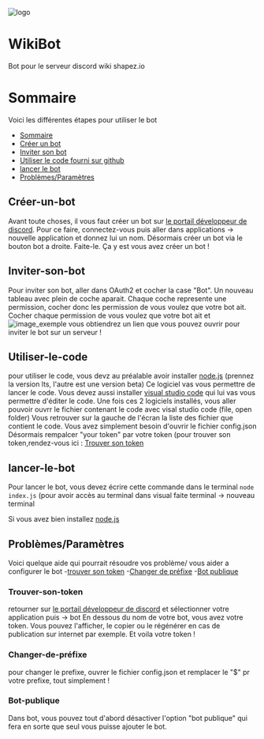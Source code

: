 ![logo](https://cdn.discordapp.com/attachments/758707064251482162/765492998586630174/git200.png)
# WikiBot
Bot pour le serveur discord wiki shapez.io

# Sommaire
Voici les différentes étapes pour utiliser le bot
- [Sommaire](#Sommaire)
- [Créer un bot](#Créer-un-bot)
- [Inviter son bot](#Inviter-son-bot)
- [Utiliser le code fourni sur github](#Utiliser-le-code)
- [lancer le bot](#lancer-le-bot)
- [Problèmes/Paramètres](#Problèmes/Paramètres)

## Créer-un-bot
Avant toute choses, il vous faut créer un bot sur [le portail développeur de discord](https://discord.com/developers/).
Pour ce faire, connectez-vous puis aller dans applications -> nouvelle application et donnez lui un nom.
Désormais créer un bot via le bouton bot a droite. Faite-le. Ça y est vous avez créer un bot !

## Inviter-son-bot
Pour inviter son bot, aller dans OAuth2 et cocher la case "Bot". Un nouveau tableau avec plein de coche aparait. 
Chaque coche represente une permission, cocher donc les permission de vous voulez que votre bot ait. Cocher chaque permission de vous voulez que votre bot ait et
![image_exemple](https://cdn.discordapp.com/attachments/758707064251482162/765529936697229322/Capture_decran_31.png)
vous obtiendrez un lien que vous pouvez ouvrir pour inviter le bot sur un serveur !

## Utiliser-le-code
pour utiliser le code, vous devz au préalable avoir installer [node.js](https://nodejs.org/fr/) (prennez la version lts, l'autre est une version beta) 
Ce logiciel vas vous permettre de lancer le code. Vous devez aussi installer [visual studio code](https://code.visualstudio.com/) qui lui vas vous permettre d'éditer le code.
Une fois ces 2 logiciels installés, vous aller pouvoir ouvrr le fichier contenant le code avec visal studio code (file, open folder)
Vous retrouver sur la gauche de l'écran la liste des fichier que contient le code. Vous avez simplement besoin d'ouvrir le fichier config.json
Désormais rempalcer "your token" par votre token (pour trouver son token,rendez-vous ici : [Trouver son token](#Trouver-son-token)

## lancer-le-bot
Pour lancer le bot, vous devez écrire cette commande dans le terminal `node index.js` (pour avoir accès au terminal dans visual faite terminal -> nouveau terminal

Si vous avez bien installez [node.js](https://nodejs.org/fr/)

## Problèmes/Paramètres
Voici quelque aide qui pourrait résoudre vos problème/ vous aider a configurer le bot
-[trouver son token](#Trouver-son-token)
-[Changer de préfixe](#Changer-de-préfixe)
-[Bot publique](#Bot-publique)

### Trouver-son-token
retourner sur [le portail développeur de discord](https://discord.com/developers/) et sélectionner votre application puis -> bot
En dessous du nom de votre bot, vous avez votre token. Vous pouvez l'afficher, le copier ou le régénérer en cas de publication sur internet par exemple.
Et voila votre token !

### Changer-de-préfixe
pour changer le prefixe, ouvrer le fichier config.json et remplacer le "$" pr votre prefixe, tout simplement !

### Bot-publique
Dans bot, vous pouvez tout d'abord désactiver l'option "bot publique" qui fera en sorte que seul vous puisse ajouter le bot.
